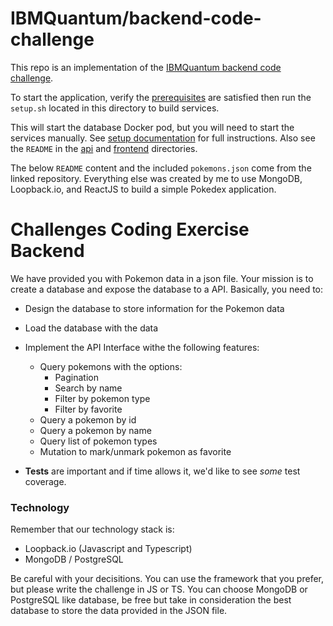 # IBMQuantum/backend-code-challenge

This repo is an implementation of the [IBMQuantum backend code challenge](https://github.com/IBMQuantum/backend-code-challenge).

To start the application, verify the
[prerequisites](https://github.com/naasse/ibm-quantum-challenge/blob/master/documentation/prerequisites.md)
are satisfied then run the `setup.sh` located in this directory to build services.

This will start the database Docker pod, but you will need to start the services manually.
See [setup documentation](https://github.com/naasse/ibm-quantum-challenge/blob/master/documentation/setup.md) for full instructions.
Also see the `README` in the [api](https://github.com/naasse/ibm-quantum-challenge/tree/master/api)
and [frontend](https://github.com/naasse/ibm-quantum-challenge/tree/master/frontend) directories.

The below `README` content and the included `pokemons.json` come from the linked repository.
Everything else was created by me to use MongoDB, Loopback.io, and ReactJS to build a simple Pokedex application.

# Challenges Coding Exercise Backend

We have provided you with Pokemon data in a json file. Your mission is to create a database and expose the database to a API. Basically, you need to:

- Design the database to store information for the Pokemon data
- Load the database with the data
- Implement the API Interface withe the following features:

  - Query pokemons with the options:
    - Pagination
    - Search by name
    - Filter by pokemon type
    - Filter by favorite
  - Query a pokemon by id
  - Query a pokemon by name
  - Query list of pokemon types
  - Mutation to mark/unmark pokemon as favorite

- **Tests** are important and if time allows it, we'd like to see _some_ test coverage.

### Technology

Remember that our technology stack is:

- Loopback.io (Javascript and Typescript)
- MongoDB / PostgreSQL

Be careful with your decisitions. You can use the framework that you prefer, but please write the challenge in JS or TS. You can choose MongoDB or PostgreSQL like database, be free but take in consideration the best database to store the data provided in the JSON file.


